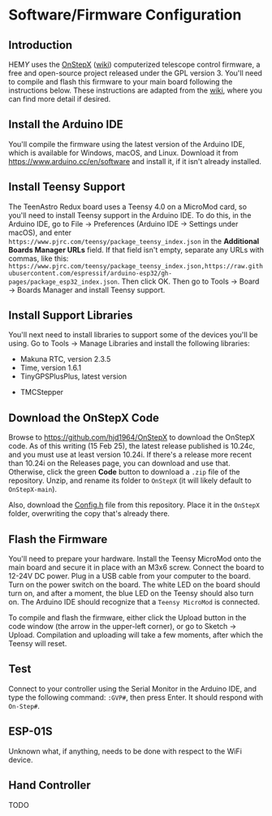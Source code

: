 # Software/Firmware Configuration
## Introduction
HEM*Y* uses the [OnStepX](https://github.com/hjd1964/OnStepX) ([wiki](https://groups.io/g/onstep/wiki/home)) computerized telescope control firmware, a free and open-source project released under the GPL version 3.  You'll need to compile and flash this firmware to your main board following the instructions below.  These instructions are adapted from the [wiki](https://onstep.groups.io/g/main/wiki/32777), where you can find more detail if desired.

## Install the Arduino IDE
You'll compile the firmware using the latest version of the Arduino IDE, which is available for Windows, macOS, and Linux.  Download it from https://www.arduino.cc/en/software and install it, if it isn't already installed.

## Install Teensy Support
The TeenAstro Redux board uses a Teensy 4.0 on a MicroMod card, so you'll need to install Teensy support in the Arduino IDE.  To do this, in the Arduino IDE, go to File -> Preferences (Arduino IDE -> Settings under macOS), and enter `https://www.pjrc.com/teensy/package_teensy_index.json` in the **Additional Boards Manager URLs** field.  If that field isn't empty, separate any URLs with commas, like this: `https://www.pjrc.com/teensy/package_teensy_index.json,https://raw.githubusercontent.com/espressif/arduino-esp32/gh-pages/package_esp32_index.json`.  Then click OK.  Then go to Tools -> Board -> Boards Manager and install Teensy support.

## Install Support Libraries
You'll next need to install libraries to support some of the devices you'll be using.  Go to Tools -> Manage Libraries and install the following libraries:
* Makuna RTC, version 2.3.5
* Time, version 1.6.1
* TinyGPSPlusPlus, latest version
+ TMCStepper

## Download the OnStepX Code
Browse to https://github.com/hjd1964/OnStepX to download the OnStepX code.  As of this writing (15 Feb 25), the latest release published is 10.24c, and you must use at least version 10.24i.  If there's a release more recent than 10.24i on the Releases page, you can download and use that.  Otherwise, click the green **Code** button to download a `.zip` file of the repository.  Unzip, and rename its folder to `OnStepX` (it will likely default to `OnStepX-main`).

Also, download the [Config.h](Config.h) file from this repository.  Place it in the `OnStepX` folder, overwriting the copy that's already there.

## Flash the Firmware
You'll need to prepare your hardware.  Install the Teensy MicroMod onto the main board and secure it in place with an M3x6 screw.  Connect the board to 12-24V DC power.  Plug in a USB cable from your computer to the board.  Turn on the power switch on the board.  The white LED on the board should turn on, and after a moment, the blue LED on the Teensy should also turn on.  The Arduino IDE should recognize that a `Teensy MicroMod` is connected.

To compile and flash the firmware, either click the Upload button in the code window (the arrow in the upper-left corner), or go to Sketch -> Upload.  Compilation and uploading will take a few moments, after which the Teensy will reset.

## Test
Connect to your controller using the Serial Monitor in the Arduino IDE, and type the following command: `:GVP#`, then press Enter.  It should respond with `On-Step#`.

## ESP-01S
Unknown what, if anything, needs to be done with respect to the WiFi device.

## Hand Controller
TODO